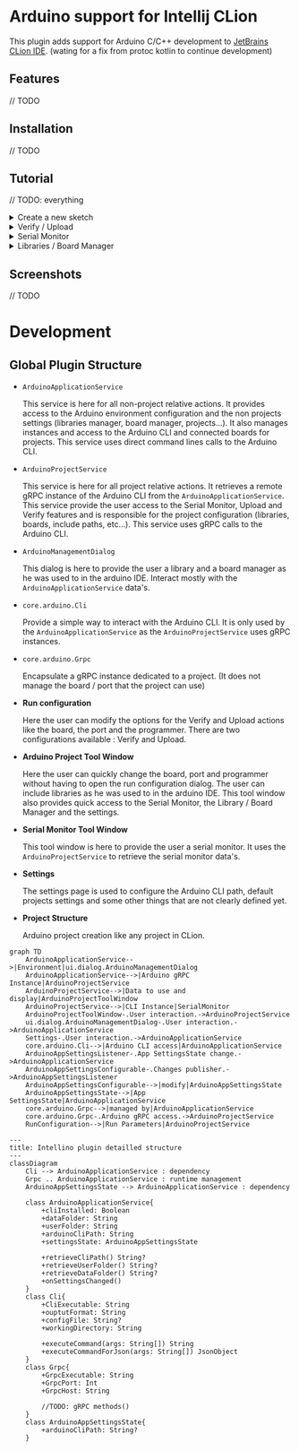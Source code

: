 # Arduino support for Intellij CLion
This plugin adds support for Arduino C/C++ development to [JetBrains CLion IDE](https://www.jetbrains.com/clion/).
(wating for a fix from protoc kotlin to continue development)

## Features
// TODO

## Installation
// TODO

## Tutorial
// TODO: everything
<details>

<summary>Create a new sketch</summary>
// TODO

</details>

<details>

<summary>Verify / Upload</summary>
// TODO

</details>

<details>

<summary>Serial Monitor</summary>
// TODO

</details>

<details>

<summary>Libraries / Board Manager</summary>
// TODO

</details>

## Screenshots
// TODO

# Development
## Global Plugin Structure

- `ArduinoApplicationService`

    This service is here for all non-project relative actions. It provides access to the Arduino environment
configuration and the non projects settings (libraries manager, board manager, projects...). It also manages instances and access to the Arduino CLI and connected boards for 
projects. This service uses direct command lines calls to the Arduino CLI.


- `ArduinoProjectService`

    This service is here for all project relative actions. It retrieves a remote gRPC instance of the Arduino CLI from 
the `ArduinoApplicationService`. This service provide the user access to the Serial Monitor, Upload and Verify features
and is responsible for the project configuration (libraries, boards, include paths, etc...). This service uses gRPC calls to the
Arduino CLI.


- `ArduinoManagementDialog`

    This dialog is here to provide the user a library and a board manager as he was used to in the arduino IDE.
Interact mostly with the `ArduinoApplicationService` data's.


- `core.arduino.Cli`

    Provide a simple way to interact with the Arduino CLI. It is only used by the `ArduinoApplicationService` as 
the `ArduinoProjectService` uses gRPC instances.


- `core.arduino.Grpc`

    Encapsulate a gRPC instance dedicated to a project. (It does not manage the board / port that the project can use)


- **Run configuration**

    Here the user can modify the options for the Verify and Upload actions like the board, the port and the programmer.
There are two configurations available : Verify and Upload.


- **Arduino Project Tool Window**

    Here the user can quickly change the board, port and programmer without having to open the run configuration dialog.
The user can include libraries as he was used to in the arduino IDE.
This tool window also provides quick access to the Serial Monitor, the Library / Board Manager and the settings.


- **Serial Monitor Tool Window**

    This tool window is here to provide the user a serial monitor. It uses the `ArduinoProjectService` to retrieve the
serial monitor data's.


- **Settings**

    The settings page is used to configure the Arduino CLI path, default projects settings and some other things that
 are not clearly defined yet.


- **Project Structure**

    Arduino project creation like any project in CLion.


```mermaid
graph TD
    ArduinoApplicationService-->|Environment|ui.dialog.ArduinoManagementDialog
    ArduinoApplicationService-->|Arduino gRPC Instance|ArduinoProjectService
    ArduinoProjectService-->|Data to use and display|ArduinoProjectToolWindow
    ArduinoProjectService-->|CLI Instance|SerialMonitor
    ArduinoProjectToolWindow-.User interaction.->ArduinoProjectService
    ui.dialog.ArduinoManagementDialog-.User interaction.->ArduinoApplicationService
    Settings-.User interaction.->ArduinoApplicationService
    core.arduino.Cli-->|Arduino CLI access|ArduinoApplicationService
    ArduinoAppSettingsListener-.App SettingsState change.->ArduinoApplicationService
    ArduinoAppSettingsConfigurable-.Changes publisher.->ArduinoAppSettingsListener
    ArduinoAppSettingsConfigurable-->|modify|ArduinoAppSettingsState
    ArduinoAppSettingsState-->|App SettingsState|ArduinoApplicationService
    core.arduino.Grpc-->|managed by|ArduinoApplicationService
    core.arduino.Grpc-.Arduino gRPC access.->ArduinoProjectService
    RunConfiguration-->|Run Parameters|ArduinoProjectService
```

```mermaid
---
title: Intellino plugin detailled structure
---
classDiagram
    Cli --> ArduinoApplicationService : dependency
    Grpc .. ArduinoApplicationService : runtime management
    ArduinoAppSettingsState --> ArduinoApplicationService : dependency
    
    class ArduinoApplicationService{
        +cliInstalled: Boolean
        +dataFolder: String
        +userFolder: String
        +arduinoCliPath: String
        +settingsState: ArduinoAppSettingsState
        
        +retrieveCliPath() String?
        +retrieveUserFolder() String?
        +retrieveDataFolder() String?
        +onSettingsChanged()
    }
    class Cli{
        +CliExecutable: String
        +ouptutFormat: String
        +configFile: String?
        +workingDirectory: String
        
        +executeCommand(args: String[]) String
        +executeCommandForJson(args: String[]) JsonObject
    }
    class Grpc{
        +GrpcExecutable: String
        +GrpcPort: Int
        +GrpcHost: String
        
        //TODO: gRPC methods()
    }
    class ArduinoAppSettingsState{
        +arduinoCliPath: String?
    }
```
